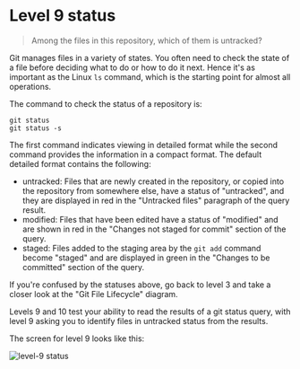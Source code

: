 
# Level 9 status

> Among the files in this repository, which of them is untracked?

Git manages files in a variety of states. You often need to check the state of
a file before deciding what to do or how to do it next. Hence it's as important
as the Linux `ls` command, which is the starting point for almost all
operations.

The command to check the status of a repository is:

```shell
git status
git status -s
```

The first command indicates viewing in detailed format while the second command
provides the information in a compact format. The default detailed format
contains the following:

* untracked: Files that are newly created in the repository, or copied into the
  repository from somewhere else, have a status of "untracked", and they are
  displayed in red in the "Untracked files" paragraph of the query result.
* modified: Files that have been edited have a status of "modified" and are
  shown in red in the "Changes not staged for commit" section of the query.
* staged: Files added to the staging area by the `git add` command become
  "staged" and are displayed in green in the "Changes to be committed" section of
  the query.

If you're confused by the statuses above, go back to level 3 and take a closer
look at the "Git File Lifecycle" diagram.

Levels 9 and 10 test your ability to read the results of a git status query,
with level 9 asking you to identify files in untracked status from the results.

The screen for level 9 looks like this:

![level-9 status](images/level-9-status.png)
